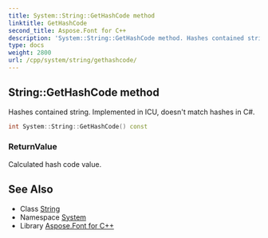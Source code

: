 ```yaml
---
title: System::String::GetHashCode method
linktitle: GetHashCode
second_title: Aspose.Font for C++
description: 'System::String::GetHashCode method. Hashes contained string. Implemented in ICU, doesn''t match hashes in C# in C++.'
type: docs
weight: 2800
url: /cpp/system/string/gethashcode/
---
```

## String::GetHashCode method


Hashes contained string. Implemented in ICU, doesn't match hashes in C#.

```cpp
int System::String::GetHashCode() const
```


### ReturnValue

Calculated hash code value.

## See Also

* Class [String](../)
* Namespace [System](../../)
* Library [Aspose.Font for C++](../../../)
